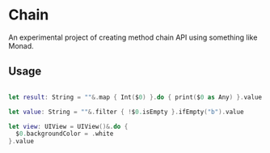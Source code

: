 # Chain

An experimental project of creating method chain API using something like Monad.

## Usage

```swift

let result: String = ""&.map { Int($0) }.do { print($0 as Any) }.value

let value: String = ""&.filter { !$0.isEmpty }.ifEmpty("b").value

let view: UIView = UIView()&.do {
  $0.backgroundColor = .white
}.value
```
